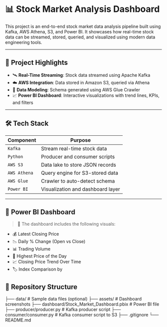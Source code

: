 # 📊 Stock Market Analysis Dashboard

This project is an end-to-end stock market data analysis pipeline built using Kafka, AWS Athena, S3, and Power BI. It showcases how real-time stock data can be streamed, stored, queried, and visualized using modern data engineering tools.

---

## 🚀 Project Highlights

- 🛰️ **Real-Time Streaming**: Stock data streamed using Apache Kafka
- ☁️ **AWS Integration**: Data stored in Amazon S3, queried via Athena
- 🧱 **Data Modeling**: Schema generated using AWS Glue Crawler
- 📈 **Power BI Dashboard**: Interactive visualizations with trend lines, KPIs, and filters

---

## 🛠️ Tech Stack

| Component     | Purpose                                |
|--------------|----------------------------------------|
| `Kafka`       | Stream real-time stock data           |
| `Python`      | Producer and consumer scripts         |
| `AWS S3`      | Data lake to store JSON records       |
| `AWS Athena`  | Query engine for S3-stored data       |
| `AWS Glue`    | Crawler to auto-detect schema         |
| `Power BI`    | Visualization and dashboard layer     |

---

## 📸 Power BI Dashboard

> 📍 The dashboard includes the following visuals:

- 💰 Latest Closing Price
- 📉 Daily % Change (Open vs Close)
- 📊 Trading Volume
- 🚀 Highest Price of the Day
- 📈 Closing Price Trend Over Time
- 🏷️ Index Comparison by

## 📂 Repository Structure

├── data/                      # Sample data files (optional)
├── assets/                   # Dashboard screenshots
├── dashboard/Stock_Market_Dashboard.pbix  # Power BI file
├── producer/producer.py      # Kafka producer script
├── consumer/consumer.py      # Kafka consumer script to S3
├── .gitignore
└── README.md
